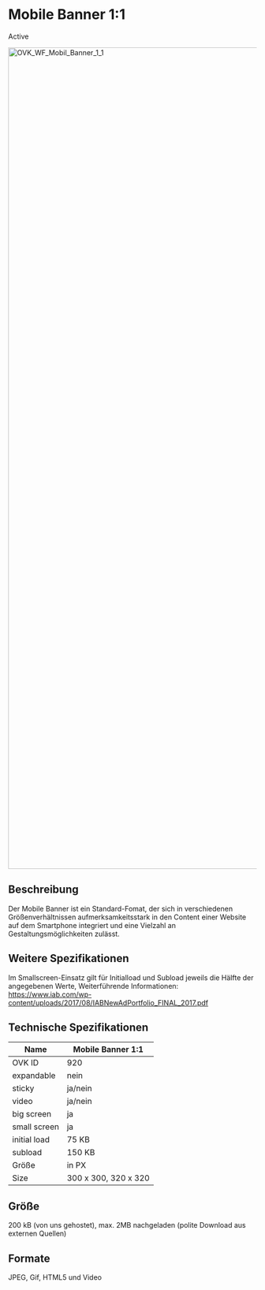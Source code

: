 # Mobile Banner 1:1
<span class="badge badge--success">Active</span>

<img width="2500" height="1667" alt="OVK_WF_Mobil_Banner_1_1" src="https://github.com/user-attachments/assets/061f991c-5cbc-4f8a-954e-b4c52358b802" />

## Beschreibung
Der Mobile Banner ist ein Standard-Fomat, der sich in verschiedenen Größenverhältnissen aufmerksamkeitsstark in den Content einer Website auf dem Smartphone integriert und  eine Vielzahl an Gestaltungsmöglichkeiten zulässt.

## Weitere Spezifikationen
Im Smallscreen-Einsatz gilt für Initialload und Subload jeweils die Hälfte der angegebenen Werte, Weiterführende Informationen: https://www.iab.com/wp-content/uploads/2017/08/IABNewAdPortfolio_FINAL_2017.pdf

## Technische Spezifikationen

| Name           | Mobile Banner 1:1 |
|----------------|-------------------|
| OVK ID         | 920               |
| expandable     | nein              |
| sticky         | ja/nein           |
| video          | ja/nein           |
| big screen     | ja                |
| small screen   | ja                |
| initial load   | 75 KB             |
| subload        | 150 KB            |
| Größe          | in PX             |
| Size           | 300 x 300, 320 x 320             |




## Größe
200 kB (von uns gehostet), max. 2MB nachgeladen (polite Download aus externen Quellen)
## Formate
JPEG, Gif, HTML5 und Video
